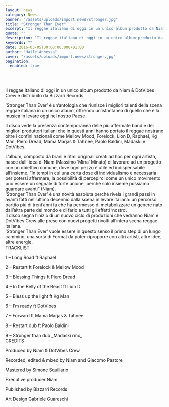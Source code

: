 ```yaml
---
layout: news
category: News
banner: "/assets/uploads/import.news/stronger.jpg"
title: "Stronger Than Ever"
excerpt: "Il reggae italiano di oggi in un unico album prodotto da Niam & DotVibes Crew e distribuito da Bizzarri Records   ‘Stronger Than Ever’ è un’antologia che riunisce i migliori talenti della scena reggae italiana in un unico album, offrendo un’istantanea di quello che è la musica in levare oggi nel nostro Paese. Il disco [&hellip"
quote: ""
description: "Il reggae italiano di oggi in un unico album prodotto da Niam & DotVibes Crew e distribuito da Bizzarri Records   ‘Stronger Than Ever’ è un’antologia che riunisce i migliori talenti della scena reggae italiana in un unico album, offrendo un’istantanea di quello che è la musica in levare oggi nel nostro Paese. Il disco [&hellip"
keywords: ""
date: 2016-03-05T00:00:00.000+01:00
author: "Haile Anbessa"
cover: "/assets/uploads/import.news/stronger.jpg"
pagination:
  enabled: true

---
```


[](https://hotmc.com/wp-content/uploads/2016/03/stronger.jpg)  
Il reggae italiano di oggi in un unico album prodotto da Niam & DotVibes Crew e distribuito da Bizzarri Records

‘Stronger Than Ever’ è un’antologia che riunisce i migliori talenti della scena reggae italiana in un unico album, offrendo un’istantanea di quello che è la musica in levare oggi nel nostro Paese.

Il disco vede la presenza contemporanea delle più affermate band e dei migliori produttori italiani che in questi anni hanno portato il reggae nostrano oltre i confini nazionali come Mellow Mood, Forelock, Lion D, Raphael, Kg Man, Piero Dread, Mama Marjas & Tahnee, Paolo Baldini, Madaski e DotVibes.

L’album, composto da brani e ritmi originali creati ad hoc per ogni artista, nasce dall’ idea di Niam (Massimo ‘Mina’ Minato) di lavorare ad un progetto con un obiettivo comune, dove ogni pezzo è utile ed indispensabile all’insieme. “In tempi in cui una certa dose di individualismo è necessaria per potersi affermare, la possibilità di percepirci come un unico movimento può essere un segnale di forte unione, perché solo insieme possiamo guardare avanti” (Niam).  
‘Stronger Than Ever’ è una novità assoluta perché rivela i grandi passi in avanti fatti nell’ultimo decennio dalla scena in levare italiana: un percorso partito più di trent’anni fa che ha permesso di metabolizzare un genere nato dall’altra parte del mondo e di farlo a tutti gli effetti ‘nostro’.  
Il disco segna l’inizio di un nuovo ciclo di produzioni che vedranno Niam e DotVibes Crew alle prese con nuovi progetti rivolti all’intera scena reggae italiana.  
‘Stronger Than Ever’ vuole essere in questo senso il primo step di un lungo cammino, una sorta di Format da poter riproporre con altri artisti, altre idee, altre energie.  
TRACKLIST

1 – Long Road ft Raphael

2 – Restart ft Forelock & Mellow Mood

3 – Blessing Things ft Piero Dread

4 – In the Belly of the Beast ft Lion D

5 – Bless up the light ft Kg Man

6 – I’m ready ft DotVibes

7 – Forward ft Mama Marjas & Tahnee

8 – Restart dub ft Paolo Baldini

9 – Stronger than dub \_Madaski rmx\_  
CREDITS

Produced by Niam & DotVibes Crew

Recorded, edited & mixed by Niam and Giacomo Pastore

Mastered by Simone Squillario

Executive producer Niam

Published by Bizzarri Records

Art Design Gabriele Guareschi